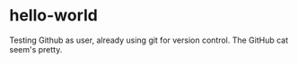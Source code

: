 # hello-world
Testing Github as user, already using git for version control.
The GitHub cat seem's pretty.
